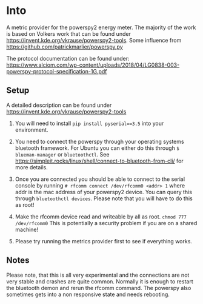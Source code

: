 # Into

A metric provider for the powerspy2 energy meter. The majority of the work is based on Volkers work that can be found
under https://invent.kde.org/vkrause/powerspy2-tools. Some influence from https://github.com/patrickmarlier/powerspy.py

The protocol documentation can be found under:
https://www.alciom.com/wp-content/uploads/2018/04/LG0838-003-powerspy-protocol-specification-1G.pdf

## Setup

A detailed description can be found under https://invent.kde.org/vkrause/powerspy2-tools

1) You will need to install `pip install pyserial==3.5` into your environment.

1) You need to connect the powerspy through your operating systems bluetooth framework. For Ubuntu you can either do
this through `$ blueman-manager` or `bluetoothctl`. See https://simpleit.rocks/linux/shell/connect-to-bluetooth-from-cli/
for more details.

1) Once you are connected you should be able to connect to the serial console by running
`# rfcomm connect /dev/rfcomm0 <addr> 1`
where addr is the mac address of your powerspy2 device. You can query this through `bluetoothctl devices`.
Please note that you will have to do this as root!

1) Make the rfcomm device read and writeable by all as root. `chmod 777 /dev/rfcomm0` This is potentially a security problem
if you are on a shared machine!

1) Please try running the metrics provider first to see if everything works.

## Notes

Please note, that this is all very experimental and the connections are not very stable and crashes are quite common.
Normally it is enough to restart the bluetooth demon and rerun the rfcomm command. The powerspy also sometimes gets
into a non responsive state and needs rebooting.